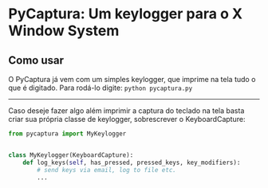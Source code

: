 # PyCaptura: Um keylogger para o X Window System

## Como usar
O PyCaptura já vem com um simples keylogger, que imprime na tela tudo o que é digitado. Para rodá-lo digite:
    `python pycaptura.py`

***

Caso deseje fazer algo além imprimir a captura do teclado na tela basta criar sua própria classe de keylogger, sobrescrever o KeyboardCapture:
```python
from pycaptura import MyKeylogger


class MyKeylogger(KeyboardCapture):
    def log_keys(self, has_pressed, pressed_keys, key_modifiers):
        # send keys via email, log to file etc.
        ...
```
